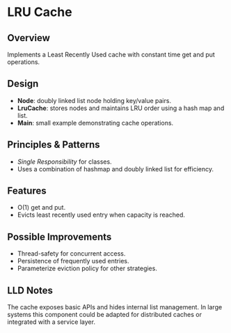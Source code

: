 # LRU Cache

## Overview
Implements a Least Recently Used cache with constant time get and put operations.

## Design
- **Node**: doubly linked list node holding key/value pairs.
- **LruCache**: stores nodes and maintains LRU order using a hash map and list.
- **Main**: small example demonstrating cache operations.

## Principles & Patterns
- *Single Responsibility* for classes.
- Uses a combination of hashmap and doubly linked list for efficiency.

## Features
- O(1) get and put.
- Evicts least recently used entry when capacity is reached.

## Possible Improvements
- Thread-safety for concurrent access.
- Persistence of frequently used entries.
- Parameterize eviction policy for other strategies.

## LLD Notes
The cache exposes basic APIs and hides internal list management. In large systems this component could be adapted for distributed caches or integrated with a service layer.
